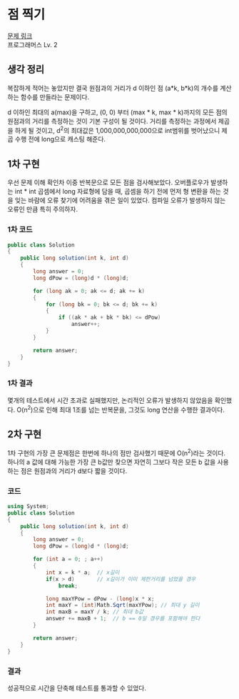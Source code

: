 # 점 찍기

[문제 링크](https://school.programmers.co.kr/learn/courses/30/lessons/140107)  
프로그래머스 Lv. 2

## 생각 정리

복잡하게 적어는 놓았지만 결국 원점과의 거리가 d 이하인 점 (a\*k, b\*k)의 개수를 계산하는 함수를 만들라는 문제이다.

d 이하인 최대의 a(max)을 구하고, (0, 0) 부터 (max \* k, max \* k)까지의 모든 점의 원점과의 거리를 측정하는 것이 기본 구성이 될 것이다. 거리를 측정하는 과정에서 제곱을 하게 될 것이고, d<sup>2</sup>의 최대값은 1,000,000,000,000으로 int범위를 벗어났으니 제곱 수행 전에 long으로 캐스팅 해준다.

## 1차 구현

우선 문제 이해 확인차 이중 반복문으로 모든 점을 검사해보았다. 오버플로우가 발생하는 int * int 곱셈에서 long 자료형에 담을 때, 곱셈을 하기 전에 먼저 형 변환을 하는 것을 잊는 바람에 오류 찾기에 어려움을 겪은 일이 있었다. 컴파일 오류가 발생하지 않는 오류인 만큼 특히 주의하자.

### 1차 코드

```C#
public class Solution
{
    public long solution(int k, int d)
    {
        long answer = 0;
        long dPow = (long)d * (long)d;

        for (long ak = 0; ak <= d; ak += k)
        {
            for (long bk = 0; bk <= d; bk += k)
            {
                if ((ak * ak + bk * bk) <= dPow)
                    answer++;
            }
        }

        return answer;
    }
}
```

### 1차 결과

몇개의 테스트에서 시간 초과로 실패했지만, 논리적인 오류가 발생하지 않았음을 확인했다. O(n<sup>2</sup>)으로 인해 최대 1조를 넘는 반복문을, 그것도 long 연산을 수행한 결과이다.

## 2차 구현

1차 구현의 가장 큰 문제점은 한번에 하나의 점만 검사했기 때문에 O(n<sup>2</sup>)라는 것이다. 하나의 a 값에 대해 가능한 가장 큰 b값만 찾으면 자연히 그보다 작은 모든 b 값을 사용하는 점은 원점과의 거리가 d보다 짧을 것이다.

### 코드

```C#
using System;
public class Solution
{
    public long solution(int k, int d)
    {
        long answer = 0;
        long dPow = (long)d * (long)d;

        for (int a = 0; ; a++)
        {
            int x = k * a;  // x길이
            if(x > d)       // x길이가 이미 제한거리를 넘었을 경우
                break;

            long maxYPow = dPow - (long)x * x;
            int maxY = (int)Math.Sqrt(maxYPow); // 최대 y 길이
            int maxB = maxY / k; // 최대 b값
            answer += maxB + 1;  // b == 0일 경우를 포함해야 한다
        }

        return answer;
    }
}
```

### 결과

성공적으로 시간을 단축해 테스트를 통과할 수 있었다.
